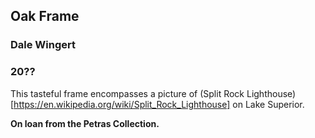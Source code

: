 ## Oak Frame

### Dale Wingert
### 20??

This tasteful frame encompasses a picture of (Split Rock Lighthouse)[https://en.wikipedia.org/wiki/Split_Rock_Lighthouse] on Lake Superior.

**On loan from the Petras Collection.**

